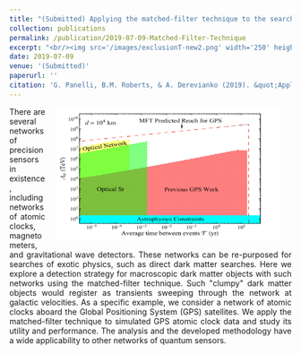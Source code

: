 ```yaml
---
title: "(Submitted) Applying the matched-filter technique to the search for dark matter with networks of quantum sensors"
collection: publications
permalink: /publication/2019-07-09-Matched-Filter-Technique
excerpt: "<br/><img src='/images/exclusionT-new2.png' width='250' height='150' align='right'> (Submitted) This paper outlines the development of a frequentist event detection technique for searches for dark matter with netowrks of precision measurement devices with particular focus of the network of Global Positioning System atomic clocks."
date: 2019-07-09
venue: '(Submitted)'
paperurl: ''
citation: 'G. Panelli, B.M. Roberts, & A. Derevianko (2019). &quot;Applying the matched-filter technique to the search for dark matter transients with networks of quantum sensors.&quot; <a href="https://arxiv.org/abs/1908.03320">arXiv:1908.03320</a>'
---
```

<div align="justify">
<p><img src="/images/exclusionT-new2.png" width="400" height="240" align="right" hspace="20"/>
There are several networks of precision sensors in existence, including networks of atomic clocks, magnetometers, and gravitational wave detectors. These networks can be re-purposed for searches of exotic physics, such as direct dark matter searches. Here we explore a detection strategy for macroscopic dark matter objects with such networks using the matched-filter technique. Such "clumpy" dark matter objects would register as transients sweeping through the network at galactic velocities. As a specific example, we consider a network of atomic clocks aboard the Global Positioning System (GPS) satellites. We apply the matched-filter technique to simulated GPS atomic clock data and study its utility and performance. The analysis and the developed methodology have a wide applicability to other networks of quantum sensors.
</p>
</div>